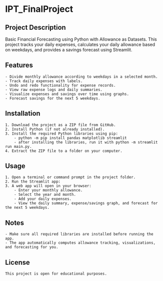 # IPT_FinalProject

## Project Description
Basic Financial Forecasting using Python with Allowance as Datasets. This project tracks your daily expenses, calculates your daily allowance based on weekdays, and provides a savings forecast using Streamlit.

## Features
    - Divide monthly allowance according to weekdays in a selected month.
    - Track daily expenses with labels.
    - Undo and redo functionality for expense records.
    - View raw expense logs and daily summaries.
    - Visualize expenses and savings over time using graphs.
    - Forecast savings for the next 5 weekdays.

## Installation
    1. Download the project as a ZIP file from GitHub.
    2. Install Python (if not already installed).
    3. Install the required Python libraries using pip:
        - python -m pip install pandas matplotlib streamlit
        - after installing the libraries, run it with python -m streamlit run main.py.
    4. Extract the ZIP file to a folder on your computer.

## Usage
    1. Open a terminal or command prompt in the project folder.
    2. Run the Streamlit app:
    3. A web app will open in your browser:
        - Enter your monthly allowance.
        - Select the year and month.
        - Add your daily expenses.
        - View the daily summary, expense/savings graph, and forecast for the next 5 weekdays.

## Notes
    - Make sure all required libraries are installed before running the app.
    - The app automatically computes allowance tracking, visualizations, and forecasting for you.

## License
    This project is open for educational purposes.
